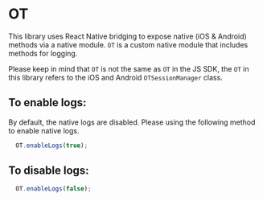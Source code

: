 # OT

This library uses React Native bridging to expose native (iOS & Android) methods via a native module.
`OT` is a custom native module that includes methods for logging.

Please keep in mind that `OT` is not the same as `OT` in the JS SDK, the `OT` in this library refers to the iOS and Android `OTSessionManager` class.


## To enable logs:

By default, the native logs are disabled. Please using the following method to enable native logs.
```javascript
  OT.enableLogs(true);
```

## To disable logs:

```javascript
  OT.enableLogs(false);
```
